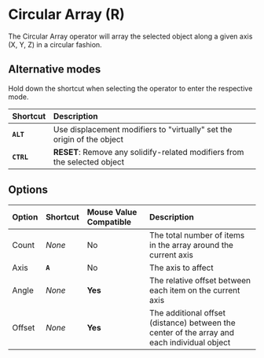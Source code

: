 # Circular Array (<span title="Recallable">R</span>)

The Circular Array operator will array the selected object along a given axis (X, Y, Z) in a circular fashion.

[](../_media/circular-array.mp4 ':include')

## Alternative modes

Hold down the shortcut when selecting the operator to enter the respective mode.

| Shortcut | Description |
| :--- | :--- |
| **`ALT`** | Use displacement modifiers to "virtually" set the origin of the object |
| **`CTRL`** | **RESET**: Remove any solidify-related modifiers from the selected object |

## Options

| Option | Shortcut | Mouse Value Compatible | Description |
| :--- | :--- | :--- | :--- |
| Count | _None_ | No | The total number of items in the array around the current axis |
| Axis | **`A`** | No | The axis to affect |
| Angle | _None_ | **Yes** | The relative offset between each item on the current axis |
| Offset | _None_ | **Yes** | The additional offset (distance) between the center of the array and each individual object |